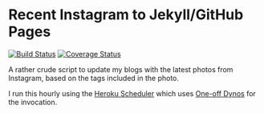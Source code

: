 # Recent Instagram to Jekyll/GitHub Pages

[![Build Status](https://travis-ci.org/lildude/recent-instagram-to-jekyll.svg?branch=master)](https://travis-ci.org/lildude/recent-instagram-to-jekyll) [![Coverage Status](https://coveralls.io/repos/github/lildude/recent-instagram-to-jekyll/badge.svg?branch=master)](https://coveralls.io/github/lildude/recent-instagram-to-jekyll?branch=master)

A rather crude script to update my blogs with the latest photos from Instagram, based on the tags included in the photo.

I run this hourly using the [Heroku Scheduler](https://devcenter.heroku.com/articles/scheduler) which uses [One-off Dynos](https://devcenter.heroku.com/articles/one-off-dynos) for the invocation.
